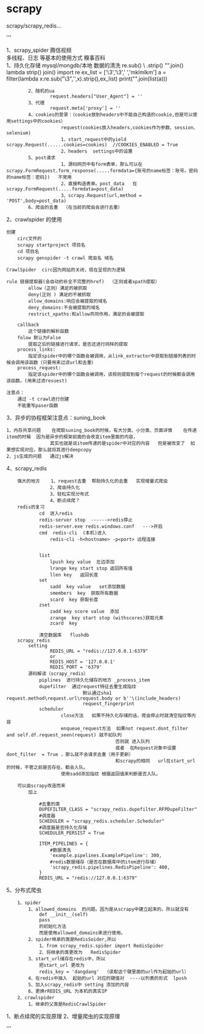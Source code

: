 # scrapy
scrapy/scrapy_redis...


'''


1、scrapy_spider
    腾信视频       
				多线程、日志  等基本的使用方式
	糗事百科  
			1、持久化存储
				mysql/mongdb/本地
				数据的清洗  re.sub()   \ .strip()   \"".join()  lambda  strip()  join()
					import re
					ex_list = ['\3','\3',' ','mklmlkm']
					a = filter(lambda x:re.sub("\3",'',x).strip(),ex_list)
					print("".join(list(a)))

			2、随机的ua
					request.headers["User_Agent"] = ''
			3、代理
					request.meta['proxy'] = ''
			4、cookies的登录：（cookie放到headers中不能自己构造的cookie,但是可以使用settings中的cookies）
						request(cookies放入headers,cookies作为参数、session、selenium)
						1、start_request中的yield scrapy.Request(......cookies=cookies)  //COOKIES_ENABLED = True
						2、headers  settings中的设置
			5、post请求
						1、源码网页中有form表单，那么可以在scrapy.FormRequest.form_response(.....formdata={账号的name标签：账号。密码的name标签：密码})   不常用
						2、直接构造表单。post_data   在scrapy.FormRequest(.....formdata=post_data)
						3、scrapy.Request(url,method = 'POST',body=post_data)
			6、爬虫的去重  （在当前的爬虫会进行去重）
				  

2、crawlspider  的使用


    创建
        circ文件的
        scrapy startproject 项目名
        cd 项目名
        scrapy genspider -t crawl 爬虫名 域名

    CrawlSpider  circ因为网站的关闭，现在呈现的为逻辑

    rule 链接提取器(会自动的补全不完整的href)  （正则或者xpath提取）
            allow（正则）满足的被抓取
            deny(正则 ) 满足的不被抓取
            allow_domains:响应会被提取的域名
            deny_domains:不会被提取的域名
            restrict_xpaths:和allow共同作用，满足的会被提取

        callback
            这个链接的解析函数
        folow 默认为False
            提取之后的链接进行请求，是否还进行同样的提取
        process_links:
            指定该spider中的哪个函数会被调用，从link_extractor中获取到链接列表的时候会调用该函数（只要用来过滤url和去重）
        process_request:
            指定该spider中的哪个函数会被调用，该规则提取到每个request的时候都会调用该函数。(用来过滤resuest)

    注意点：
        通过 -t crawl进行创建
        不能重写paser函数



3、异步的协程框架注意点：suning_book


    1、内存共享问题    在爬取suning_book的时候，有大分类、小分类、页面详情    在传递item的时候  因为是异步的框架前面的会改变item里面的内容，
                    其实也就是说item传递的是spider中对应的内容   但是被改变了  如果想实现对应，那么就将其进行deepcopy
    2、js生成的问题   通过js解决


4、scrapy_redis


        强大的地方    1、request去重  帮助持久化的去重   实现增量式爬虫
                    2、爬虫持久化
                    3、轻松实现分布式
                    4、断点续爬？
        redis的复习
                cd  进入redis
                redis-server stop  ------>redis停止
                redis-server.exe redis.windows.conf   --->开启
                cmd  redis-cli  (本机)进入
                    redis-cli -h<hostname> -p<port> 远程连接


                list
                    lpush key value  左边添加
                    lrange key start stop 返回所有值
                    llen key   返回长度
                set
                    sadd  key value   set添加数据
                    smembers  key  获取所有数据
                    scard  key 获取长度
                zset
                    zadd key score value  添加
                    zrange  key start stop (withscores)获取元素
                    zcard  key

                清空数据库   flushdb
        scrapy_redis
            setting
                    REDIS_URL = "redis://127.0.0.1:6379"
                    or
                    REDIS_HOST = '127.0.0.1'
                    REDIS_PORT = '6379'
            源码解读（scrapy_redis）
                piplines  进行持久化储存的地方 _process_item
                dupefilter  通过request特征去重生成指纹
                                默认通过sha1 request.method\request.url\request.body or b''\(include_headers)
                                request_fingerprint
                scheduler
                        close方法   如果不持久化存储的话，爬虫停止时就清空指纹等内容
                        enqueue_request方法  如果not request.dont_filter and self.df.request_seen(request) 就不如队列
                                            否则就 进入队列
                                            或者  在Request对象中设置   dont_filter  = True ，那么就不会请求去重（用于更新）
                                            和scrapy的相同   url在start_url的时候，不管之前是否存在，都会入队。
                        使用sadd添加指纹 根据返回值来判断是否入队。

        可以由scrapy改造而来
            加上

                #去重的类
                DUPEFILTER_CLASS = "scrapy_redis.dupefilter.RFPDupeFilter"
                #调度器
                SCHEDULER = "scrapy_redis.scheduler.Scheduler"
                #调度器是否持久化存储
                SCHEDULER_PERSIST = True

                ITEM_PIPELINES = {
                    #数据清洗
                    'example.pipelines.ExamplePipeline': 300,
                    #redis数据储存（是否在数据库中的item进行存储）
                    'scrapy_redis.pipelines.RedisPipeline': 400,
                }
                REDIS_URL = "redis://127.0.0.1:6379"


5、分布式爬虫


        1、spider
            1、allowed_domains  的问题。因为是从scrapy中建立起来的，所以就没有
                def __init__(self)
                pass
                的初始化方法
                而是使用allowed_domains来进行使用。
            2、spider继承的类是RedisSoider,所以
                1、from scrapy_redis.spider import RedisSpider
                2、将继承的类更改为   RedisSpider
            3、start_url储存在redis中，所以
                把start_url 更改为
                redis_key = 'dangdang'  （读取这个键里面的url作为起始的url）
            4、在redis中插入  起始的url 对应的键值对  ----以列表的形式  lpush
            5、加入scrapy_redis中 setting 添加的内容
            6、更换rREDIS_URL 为本机的真实IP
        2、crawlspider
            1、继承的父类是RedisCrawlSpider




1、断点续爬的实现原理
2、增量爬虫的实现原理



'''